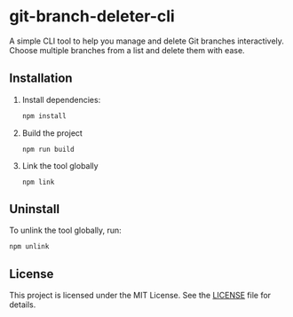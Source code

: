 # git-branch-deleter-cli

A simple CLI tool to help you manage and delete Git branches interactively.  
Choose multiple branches from a list and delete them with ease.

## Installation

1. Install dependencies:
   ```bash
   npm install
   ```
1. Build the project
   ```
   npm run build
   ```
1. Link the tool globally
   ```
   npm link
   ```

## Uninstall

To unlink the tool globally, run:

```
npm unlink
```

## License

This project is licensed under the MIT License.
See the [LICENSE](./LICENSE) file for details.
